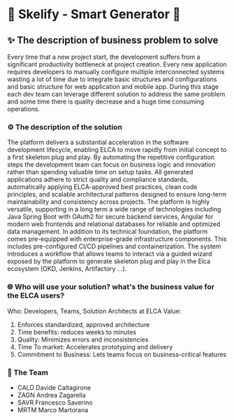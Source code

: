 # 🚀 Skelify - Smart Generator 🚀

## ✨ The description of business problem to solve
Every time that a new project start, the development suffers from a significant productivity bottleneck at project creation. Every new application requires developers to manually configure multiple interconnected systems wasting a lot of time due to integrate basic structures and configurations and basic structure for web application and mobile app. During this stage each dev team can leverage different solution to address the same problem and some time there is quality decrease and a huge time consuming operations.


### ⚙️ The description of the solution
The platform delivers a substantial acceleration in the software development lifecycle, enabling ELCA to move rapidly from initial concept to a first skeleton plug and play. By automating the repetitive configuration steps the development team can focus on business logic and innovation rather than spending valuable time on setup tasks.
All generated applications adhere to strict quality and compliance standards, automatically applying ELCA-approved best practices, clean code principles, and scalable architectural patterns designed to ensure long-term maintainability and consistency across projects.
The platform is highly versatile, supporting in a long term a wide range of technologies including Java Spring Boot with OAuth2 for secure backend services, Angular for modern web frontends and relational databases for reliable and optimized data management.
In addition to its technical foundation, the platform comes pre-equipped with enterprise-grade infrastructure components. This includes pre-configured CI/CD pipelines and containerization.
The system introduces a workflow that allows teams to interact via a guided wizard exposed by the platform to generate skeleton plug and play in the Elca ecosystem (OKD, Jenkins, Artifactory ...).

### 🌐 Who will use your solution? what's the business value for the ELCA users?

Who: Developers, Teams, Solution Architects at ELCA
Value:
1) Enforces standardized, approved architecture
2) Time benefits: reduces weeks to minutes
3) Quality: Minimizes errors and inconsistencies
4) Time To market: Accelerates prototyping and delivery
5) Commitment to Business: Lets teams focus on business-critical features

### ️🐳 The Team
- CALD Davide Caltagirone
- ZAGN Andrea Zagarella
- SAVR Francesco Saverino
- MRTM Marco Martorana
